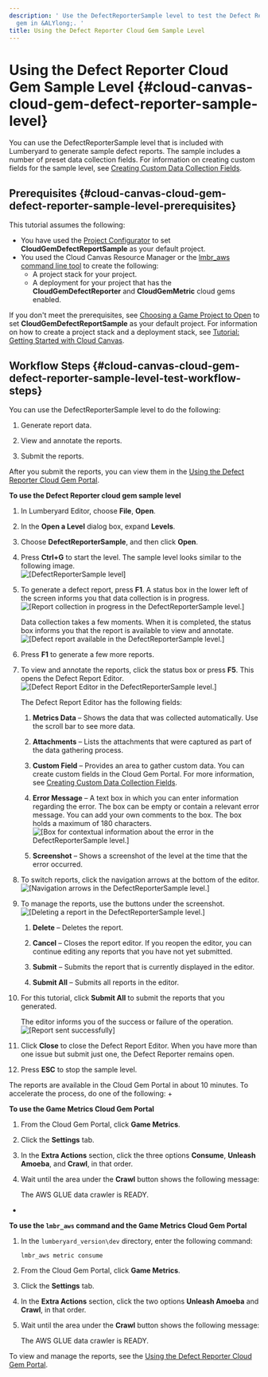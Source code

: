 ```yaml
---
description: ' Use the DefectReporterSample level to test the Defect Reporter cloud
  gem in &ALYlong;. '
title: Using the Defect Reporter Cloud Gem Sample Level
---
```

# Using the Defect Reporter Cloud Gem Sample Level {#cloud-canvas-cloud-gem-defect-reporter-sample-level}

You can use the DefectReporterSample level that is included with Lumberyard to generate sample defect reports\. The sample includes a number of preset data collection fields\. For information on creating custom fields for the sample level, see [Creating Custom Data Collection Fields](/docs/userguide/gems/cloud-canvas/defect-reporter-cgp#cloud-canvas-cloud-gem-defect-reporter-cgp-custom-data-collection-fields-creating)\.

## Prerequisites {#cloud-canvas-cloud-gem-defect-reporter-sample-level-prerequisites}

This tutorial assumes the following:
+ You have used the [Project Configurator](https://docs.aws.amazon.com/lumberyard/latest/userguide/configurator-intro.html) to set **CloudGemDefectReportSample** as your default project\.
+ You used the Cloud Canvas Resource Manager or the [lmbr\_aws command line tool](/docs/userguide/gems/cloud-canvas/command-line.md) to create the following:
  + A project stack for your project\.
  + A deployment for your project that has the **CloudGemDefectReporter** and **CloudGemMetric** cloud gems enabled\.

If you don't meet the prerequisites, see [Choosing a Game Project to Open](/docs/userguide/configurator/projects#project-configurator-launch-projects) to set **CloudGemDefectReportSample** as your default project\. For information on how to create a project stack and a deployment stack, see [Tutorial: Getting Started with Cloud Canvas](/docs/userguide/gems/cloud-canvas/tutorial.md)\.

## Workflow Steps {#cloud-canvas-cloud-gem-defect-reporter-sample-level-test-workflow-steps}

You can use the DefectReporterSample level to do the following:

1. Generate report data\.

1. View and annotate the reports\.

1. Submit the reports\.

After you submit the reports, you can view them in the [Using the Defect Reporter Cloud Gem Portal](/docs/userguide/gems/cloud-canvas/defect-reporter-cgp.md)\.

**To use the Defect Reporter cloud gem sample level**

1. In Lumberyard Editor, choose **File**, **Open**\.

1. In the **Open a Level** dialog box, expand **Levels**\.

1. Choose **DefectReporterSample**, and then click **Open**\.

1. Press **Ctrl\+G** to start the level\. The sample level looks similar to the following image\.  
![\[DefectReporterSample level\]](/images/userguide/cloud_canvas/cloud-canvas-cloud-gem-defect-reporter-sample-level-1.png)

1. To generate a defect report, press **F1**\. A status box in the lower left of the screen informs you that data collection is in progress\.  
![\[Report collection in progress in the DefectReporterSample level.\]](/images/userguide/cloud_canvas/cloud-canvas-cloud-gem-defect-reporter-sample-level-2.png)

   Data collection takes a few moments\. When it is completed, the status box informs you that the report is available to view and annotate\.  
![\[Defect report available in the DefectReporterSample level.\]](/images/userguide/cloud_canvas/cloud-canvas-cloud-gem-defect-reporter-sample-level-3.png)

1. Press **F1** to generate a few more reports\.

1. To view and annotate the reports, click the status box or press **F5**\. This opens the Defect Report Editor\.  
![\[Defect Report Editor in the DefectReporterSample level.\]](/images/userguide/cloud_canvas/cloud-canvas-cloud-gem-defect-reporter-sample-level-4.png)

   The Defect Report Editor has the following fields:

   1. **Metrics Data** – Shows the data that was collected automatically\. Use the scroll bar to see more data\.

   1. **Attachments** – Lists the attachments that were captured as part of the data gathering process\.

   1. **Custom Field** – Provides an area to gather custom data\. You can create custom fields in the Cloud Gem Portal\. For more information, see [Creating Custom Data Collection Fields](/docs/userguide/gems/cloud-canvas/defect-reporter-cgp#cloud-canvas-cloud-gem-defect-reporter-cgp-custom-data-collection-fields-creating)\.

   1. **Error Message** – A text box in which you can enter information regarding the error\. The box can be empty or contain a relevant error message\. You can add your own comments to the box\. The box holds a maximum of 180 characters\.  
![\[Box for contextual information about the error in the DefectReporterSample level.\]](/images/userguide/cloud_canvas/cloud-canvas-cloud-gem-defect-reporter-sample-level-5.png)

   1.  **Screenshot** – Shows a screenshot of the level at the time that the error occurred\. 

1. To switch reports, click the navigation arrows at the bottom of the editor\.  
![\[Navigation arrows in the DefectReporterSample level.\]](/images/userguide/cloud_canvas/cloud-canvas-cloud-gem-defect-reporter-sample-level-6.png)

1. To manage the reports, use the buttons under the screenshot\.  
![\[Deleting a report in the DefectReporterSample level.\]](/images/userguide/cloud_canvas/cloud-canvas-cloud-gem-defect-reporter-sample-level-7.png)

   1. **Delete** – Deletes the report\.

   1. **Cancel** – Closes the report editor\. If you reopen the editor, you can continue editing any reports that you have not yet submitted\.

   1. **Submit** – Submits the report that is currently displayed in the editor\.

   1. **Submit All** – Submits all reports in the editor\.

1. For this tutorial, click **Submit All** to submit the reports that you generated\.

   The editor informs you of the success or failure of the operation\.   
![\[Report sent successfully\]](/images/userguide/cloud_canvas/cloud-canvas-cloud-gem-defect-reporter-sample-level-9.png)

1.  Click **Close** to close the Defect Report Editor\. When you have more than one issue but submit just one, the Defect Reporter remains open\.

1. Press **ESC** to stop the sample level\.

The reports are available in the Cloud Gem Portal in about 10 minutes\. To accelerate the process, do one of the following:
+ 

**To use the Game Metrics Cloud Gem Portal**

  1. From the Cloud Gem Portal, click **Game Metrics**\.

  1. Click the **Settings** tab\.

  1. In the **Extra Actions** section, click the three options **Consume**, **Unleash Amoeba**, and **Crawl**, in that order\.

  1. Wait until the area under the **Crawl** button shows the following message:

     The AWS GLUE data crawler is READY\. 
+ 

**To use the `lmbr_aws` command and the Game Metrics Cloud Gem Portal**

  1. In the `lumberyard_version\dev` directory, enter the following command:

     ```
     lmbr_aws metric consume
     ```

  1. From the Cloud Gem Portal, click **Game Metrics**\.

  1. Click the **Settings** tab\.

  1. In the **Extra Actions** section, click the two options **Unleash Amoeba** and **Crawl**, in that order\.

  1. Wait until the area under the **Crawl** button shows the following message:

      The AWS GLUE data crawler is READY\. 

To view and manage the reports, see the [Using the Defect Reporter Cloud Gem Portal](/docs/userguide/gems/cloud-canvas/defect-reporter-cgp.md)\.